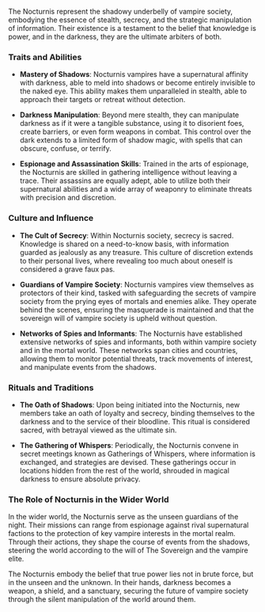 The Nocturnis represent the shadowy underbelly of vampire society, embodying the essence of stealth, secrecy, and the strategic manipulation of information. Their existence is a testament to the belief that knowledge is power, and in the darkness, they are the ultimate arbiters of both.

### Traits and Abilities

- **Mastery of Shadows**: Nocturnis vampires have a supernatural affinity with darkness, able to meld into shadows or become entirely invisible to the naked eye. This ability makes them unparalleled in stealth, able to approach their targets or retreat without detection.
  
- **Darkness Manipulation**: Beyond mere stealth, they can manipulate darkness as if it were a tangible substance, using it to disorient foes, create barriers, or even form weapons in combat. This control over the dark extends to a limited form of shadow magic, with spells that can obscure, confuse, or terrify.
  
- **Espionage and Assassination Skills**: Trained in the arts of espionage, the Nocturnis are skilled in gathering intelligence without leaving a trace. Their assassins are equally adept, able to utilize both their supernatural abilities and a wide array of weaponry to eliminate threats with precision and discretion.

### Culture and Influence

- **The Cult of Secrecy**: Within Nocturnis society, secrecy is sacred. Knowledge is shared on a need-to-know basis, with information guarded as jealously as any treasure. This culture of discretion extends to their personal lives, where revealing too much about oneself is considered a grave faux pas.
  
- **Guardians of Vampire Society**: Nocturnis vampires view themselves as protectors of their kind, tasked with safeguarding the secrets of vampire society from the prying eyes of mortals and enemies alike. They operate behind the scenes, ensuring the masquerade is maintained and that the sovereign will of vampire society is upheld without question.
  
- **Networks of Spies and Informants**: The Nocturnis have established extensive networks of spies and informants, both within vampire society and in the mortal world. These networks span cities and countries, allowing them to monitor potential threats, track movements of interest, and manipulate events from the shadows.

### Rituals and Traditions

- **The Oath of Shadows**: Upon being initiated into the Nocturnis, new members take an oath of loyalty and secrecy, binding themselves to the darkness and to the service of their bloodline. This ritual is considered sacred, with betrayal viewed as the ultimate sin.
  
- **The Gathering of Whispers**: Periodically, the Nocturnis convene in secret meetings known as Gatherings of Whispers, where information is exchanged, and strategies are devised. These gatherings occur in locations hidden from the rest of the world, shrouded in magical darkness to ensure absolute privacy.

### The Role of Nocturnis in the Wider World

In the wider world, the Nocturnis serve as the unseen guardians of the night. Their missions can range from espionage against rival supernatural factions to the protection of key vampire interests in the mortal realm. Through their actions, they shape the course of events from the shadows, steering the world according to the will of The Sovereign and the vampire elite.

The Nocturnis embody the belief that true power lies not in brute force, but in the unseen and the unknown. In their hands, darkness becomes a weapon, a shield, and a sanctuary, securing the future of vampire society through the silent manipulation of the world around them.